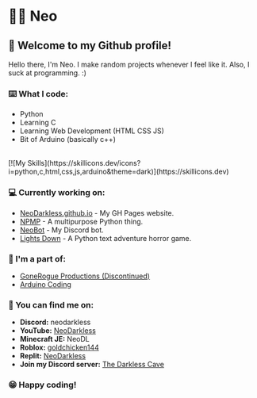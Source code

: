 # 🔼🔽 Neo
## 👋 Welcome to my Github profile!

Hello there, I'm Neo. I make random projects whenever I feel like it. Also, I suck at programming. :)

### ⌨️ What I code:
- Python
- Learning C
- Learning Web Development (HTML CSS JS)
- Bit of Arduino (basically c++)
<br>
[![My Skills](https://skillicons.dev/icons?i=python,c,html,css,js,arduino&theme=dark)](https://skillicons.dev)

### 💻 Currently working on:
- [NeoDarkless.github.io](https://neodarkless.github.io) - My GH Pages website.
- [NPMP](https://github.com/NeoDarkless/NPMP) - A multipurpose Python thing.
- [NeoBot](https://github.com/NeoDarkless/NeoBot) - My Discord bot.
- [Lights Down](https://github.com/NeoDarkless/LightsDown) - A Python text adventure horror game.

### 👥 I'm a part of:
- [GoneRogue Productions (Discontinued)](https://github.com/GoneRogueProductions)
- [Arduino Coding](https://github.com/The-arduino-bot)

### 💬 You can find me on:
- **Discord:** neodarkless 
- **YouTube:** [NeoDarkless](https://www.youtube.com/@neodarkless)
- **Minecraft JE:** NeoDL
- **Roblox:** [goldchicken144](https://web.roblox.com/users/963333948/profile)
- **Replit:** [NeoDarkless](https://replit.com/@NeoDarkless)
- **Join my Discord server:** [The Darkless Cave](https://discord.gg/wVxDspyPBe)

### 😁 Happy coding!
<!---
NeoDarkless/NeoDarkless is a ✨ special ✨ repository because its `README.md` (this file) appears on your GitHub profile.
You can click the Preview link to take a look at your changes.
--->
